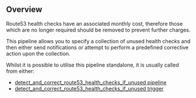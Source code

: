 ## Overview

Route53 health checks have an associated monthly cost, therefore those which are no longer required should be removed to prevent further charges.

This pipeline allows you to specify a collection of unused health checks and then either send notifications or attempt to perform a predefined corrective action upon the collection.

Whilst it is possible to utilise this pipeline standalone, it is usually called from either:
- [detect_and_correct_route53_health_checks_if_unused pipeline](https://hub.flowpipe.io/mods/turbot/aws_thrifty/pipelines/aws_thrifty.pipeline.detect_and_correct_route53_health_checks_if_unused)
- [detect_and_correct_route53_health_checks_if_unused trigger](https://hub.flowpipe.io/mods/turbot/aws_thrifty/triggers/aws_thrifty.trigger.query.detect_and_correct_route53_health_checks_if_unused)